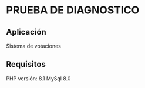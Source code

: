 # PRUEBA DE DIAGNOSTICO

## Aplicación

Sistema de votaciones

## Requisitos

PHP versión: 8.1
MySql 8.0

